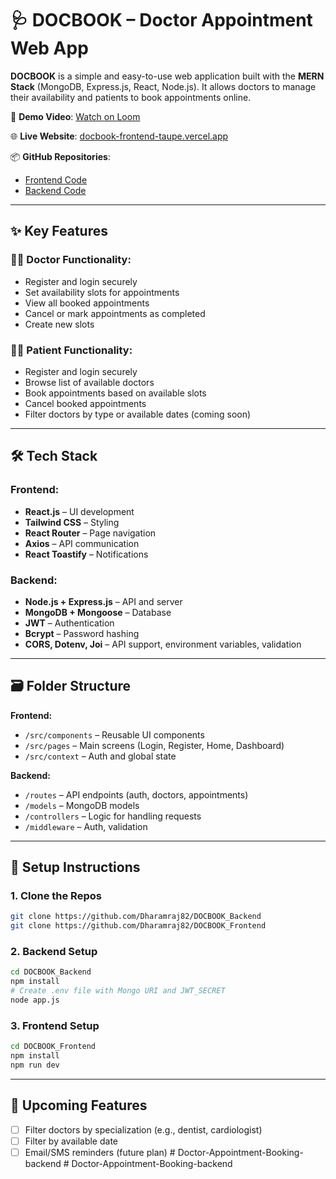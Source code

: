 
# 🩺 DOCBOOK – Doctor Appointment Web App

**DOCBOOK** is a simple and easy-to-use web application built with the **MERN Stack** (MongoDB, Express.js, React, Node.js). It allows doctors to manage their availability and patients to book appointments online.

🎥 **Demo Video**: [Watch on Loom](https://www.loom.com/share/82ed6c376f084c19a38d0e09e71bc2aa?sid=99b8090a-cf23-480d-84a0-1cfa4ec968a4)

🌐 **Live Website**: [docbook-frontend-taupe.vercel.app](https://docbook-frontend-taupe.vercel.app/)

📦 **GitHub Repositories**:
- [Frontend Code](https://github.com/Dharamraj82/DOCBOOK_Frontend)
- [Backend Code](https://github.com/Dharamraj82/DOCBOOK_Backend)

---

## ✨ Key Features

### 👨‍⚕️ Doctor Functionality:
- Register and login securely
- Set availability slots for appointments
- View all booked appointments
- Cancel or mark appointments as completed 
- Create new slots

### 👨‍💻 Patient Functionality:
- Register and login securely
- Browse list of available doctors
- Book appointments based on available slots
- Cancel booked appointments 
- Filter doctors by type or available dates (coming soon)

---

## 🛠️ Tech Stack

### Frontend:
- **React.js** – UI development
- **Tailwind CSS** – Styling
- **React Router** – Page navigation
- **Axios** – API communication
- **React Toastify** – Notifications

### Backend:
- **Node.js + Express.js** – API and server
- **MongoDB + Mongoose** – Database
- **JWT** – Authentication
- **Bcrypt** – Password hashing
- **CORS, Dotenv, Joi** – API support, environment variables, validation

---

## 🗃️ Folder Structure

**Frontend:**
- `/src/components` – Reusable UI components
- `/src/pages` – Main screens (Login, Register, Home, Dashboard)
- `/src/context` – Auth and global state

**Backend:**
- `/routes` – API endpoints (auth, doctors, appointments)
- `/models` – MongoDB models
- `/controllers` – Logic for handling requests
- `/middleware` – Auth, validation

---

## 🚀 Setup Instructions

### 1. Clone the Repos
```bash
git clone https://github.com/Dharamraj82/DOCBOOK_Backend
git clone https://github.com/Dharamraj82/DOCBOOK_Frontend
```

### 2. Backend Setup
```bash
cd DOCBOOK_Backend
npm install
# Create .env file with Mongo URI and JWT_SECRET
node app.js
```

### 3. Frontend Setup
```bash
cd DOCBOOK_Frontend
npm install
npm run dev
```

---

## 🧪 Upcoming Features
- [ ] Filter doctors by specialization (e.g., dentist, cardiologist)
- [ ] Filter by available date
- [ ] Email/SMS reminders (future plan)
#   D o c t o r - A p p o i n t m e n t - B o o k i n g - b a c k e n d  
 #   D o c t o r - A p p o i n t m e n t - B o o k i n g - b a c k e n d  
 